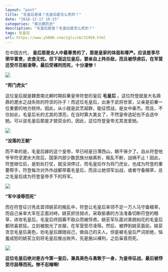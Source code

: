 ```yaml
---
layout: "post"
title: "毛皇后是谁？毛皇后是怎么死的？"
date: "2018-12-17 16:15"
categories: "南北朝历史"
description: "毛皇后是谁？毛皇后是怎么死的？"
tags: 毛皇后
url: https://www.y5000.com/zgls/nb/32950.html
---
```






在中国古代，
**皇后那是女人中最尊贵的了，那是皇家的体面和尊严。应该是享尽荣华富贵，衣食无忧。但下面这位皇后，要亲自上阵杀敌，而且被俘虏后，在军营还受尽百般凌辱，最后受裸刑而死，十分凄惨！**

![](https://img.y5000.com/uploads/allimg/180913/1331564643-0.jpg)

**“将门虎女”**

这位皇后就是魏晋南北朝时期前秦皇帝符登的皇后 **毛皇后**
。这位符登就是大名鼎鼎的淝水之战失败的符坚的孙子！而这位毛皇后，出身于武将世家，父亲是前秦一位重要的地方统帅。因此，从小就是武艺超群，能征惯战，是女中豪杰。而且，不仅如此，毛皇后长的尤其的漂亮，在当时算大美女了，不然皇帝选妃也不会选中她。可以说毛皇后那是才貌双全的，因此，这位符登皇帝尤其宠爱她。

![](https://img.y5000.com/uploads/allimg/180913/13315Ac9-1.jpg)

**“没落的王朝”**

而不幸的是，毛皇后嫁的这个皇帝，早已经是日薄西山，朝不保夕了。自从符登他爷爷符坚淝水大败后，国家内部少数民族分崩离析，叛乱不断，战祸不止！因此，符登继位后，是到处打仗，就没消停过，而毛皇后作为将门虎女，也成为符登的重要帮手，符登每次对外作战都带着毛皇后，而且让她领军出战，或者守备粮草，总之毛皇后成为符登皇帝手下的将军。

![](https://img.y5000.com/uploads/allimg/180913/13315BT1-2.jpg)

**“军中凌辱而死”**

而在符登征讨羌氐首领姚苌的叛乱中，符登让毛皇后率领不足一万人马守备粮草，而自己亲率大军在正面对峙。姚苌抓住弱点，采取偷袭的方法准备切断苻登的粮草，进攻毛皇后，毛皇后终因寡不敌众而被俘虏。姚苌军队面对美貌如花的毛皇后都欣喜若狂。立刻被脱光了衣服，在军营受尽凌辱。然后，被押到姚苌面前。姚苌贪恋毛皇后美色，劝毛皇后跟随自己，做自己的夫人。但是被毛皇后严词拒绝，恼羞成怒的姚苌立刻将毛皇后推出账外，先是施以裸刑，之后枭首而死。

![](https://img.y5000.com/uploads/allimg/180913/13315A535-3.jpg)

**这位毛皇后绝对是古今第一皇后，兼具美色与勇敢于一身，为皇帝征战，最后被俘受尽屈辱而死。惨不忍睹啊!**
